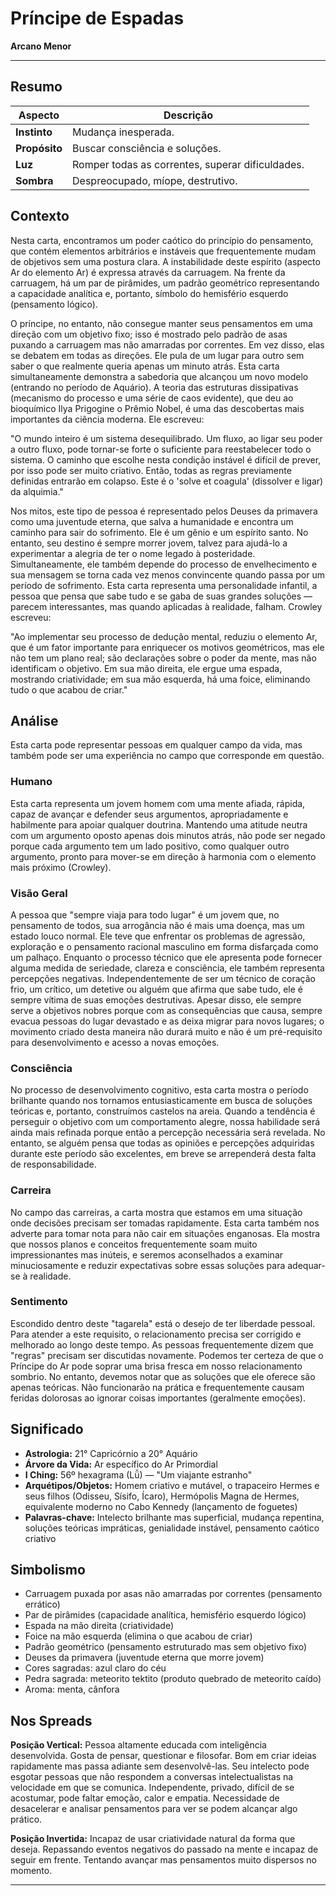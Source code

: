 # Príncipe de Espadas

**Arcano Menor**

---

## Resumo

| Aspecto | Descrição |
|---------|-----------|
| **Instinto** | Mudança inesperada. |
| **Propósito** | Buscar consciência e soluções. |
| **Luz** | Romper todas as correntes, superar dificuldades. |
| **Sombra** | Despreocupado, míope, destrutivo. |

## Contexto

Nesta carta, encontramos um poder caótico do princípio do pensamento, que contém elementos arbitrários e instáveis que frequentemente mudam de objetivos sem uma postura clara. A instabilidade deste espírito (aspecto Ar do elemento Ar) é expressa através da carruagem. Na frente da carruagem, há um par de pirâmides, um padrão geométrico representando a capacidade analítica e, portanto, símbolo do hemisfério esquerdo (pensamento lógico).

O príncipe, no entanto, não consegue manter seus pensamentos em uma direção com um objetivo fixo; isso é mostrado pelo padrão de asas puxando a carruagem mas não amarradas por correntes. Em vez disso, elas se debatem em todas as direções. Ele pula de um lugar para outro sem saber o que realmente queria apenas um minuto atrás. Esta carta simultaneamente demonstra a sabedoria que alcançou um novo modelo (entrando no período de Aquário). A teoria das estruturas dissipativas (mecanismo do processo e uma série de caos evidente), que deu ao bioquímico Ilya Prigogine o Prêmio Nobel, é uma das descobertas mais importantes da ciência moderna. Ele escreveu:

"O mundo inteiro é um sistema desequilibrado. Um fluxo, ao ligar seu poder a outro fluxo, pode tornar-se forte o suficiente para reestabelecer todo o sistema. O caminho que escolhe nesta condição instável é difícil de prever, por isso pode ser muito criativo. Então, todas as regras previamente definidas entrarão em colapso. Este é o 'solve et coagula' (dissolver e ligar) da alquimia."

Nos mitos, este tipo de pessoa é representado pelos Deuses da primavera como uma juventude eterna, que salva a humanidade e encontra um caminho para sair do sofrimento. Ele é um gênio e um espírito santo. No entanto, seu destino é sempre morrer jovem, talvez para ajudá-lo a experimentar a alegria de ter o nome legado à posteridade. Simultaneamente, ele também depende do processo de envelhecimento e sua mensagem se torna cada vez menos convincente quando passa por um período de sofrimento. Esta carta representa uma personalidade infantil, a pessoa que pensa que sabe tudo e se gaba de suas grandes soluções — parecem interessantes, mas quando aplicadas à realidade, falham. Crowley escreveu:

"Ao implementar seu processo de dedução mental, reduziu o elemento Ar, que é um fator importante para enriquecer os motivos geométricos, mas ele não tem um plano real; são declarações sobre o poder da mente, mas não identificam o objetivo. Em sua mão direita, ele ergue uma espada, mostrando criatividade; em sua mão esquerda, há uma foice, eliminando tudo o que acabou de criar."

## Análise

Esta carta pode representar pessoas em qualquer campo da vida, mas também pode ser uma experiência no campo que corresponde em questão.

### Humano

Esta carta representa um jovem homem com uma mente afiada, rápida, capaz de avançar e defender seus argumentos, apropriadamente e habilmente para apoiar qualquer doutrina. Mantendo uma atitude neutra com um argumento oposto apenas dois minutos atrás, não pode ser negado porque cada argumento tem um lado positivo, como qualquer outro argumento, pronto para mover-se em direção à harmonia com o elemento mais próximo (Crowley).

### Visão Geral

A pessoa que "sempre viaja para todo lugar" é um jovem que, no pensamento de todos, sua arrogância não é mais uma doença, mas um estado louco normal. Ele teve que enfrentar os problemas de agressão, exploração e o pensamento racional masculino em forma disfarçada como um palhaço. Enquanto o processo técnico que ele apresenta pode fornecer alguma medida de seriedade, clareza e consciência, ele também representa percepções negativas. Independentemente de ser um técnico de coração frio, um crítico, um detetive ou alguém que afirma que sabe tudo, ele é sempre vítima de suas emoções destrutivas. Apesar disso, ele sempre serve a objetivos nobres porque com as consequências que causa, sempre evacua pessoas do lugar devastado e as deixa migrar para novos lugares; o movimento criado desta maneira não durará muito e não é um pré-requisito para desenvolvimento e acesso a novas emoções.

### Consciência

No processo de desenvolvimento cognitivo, esta carta mostra o período brilhante quando nos tornamos entusiasticamente em busca de soluções teóricas e, portanto, construímos castelos na areia. Quando a tendência é perseguir o objetivo com um comportamento alegre, nossa habilidade será ainda mais refinada porque então a percepção necessária será revelada. No entanto, se alguém pensa que todas as opiniões e percepções adquiridas durante este período são excelentes, em breve se arrependerá desta falta de responsabilidade.

### Carreira

No campo das carreiras, a carta mostra que estamos em uma situação onde decisões precisam ser tomadas rapidamente. Esta carta também nos adverte para tomar nota para não cair em situações enganosas. Ela mostra que nossos planos e conceitos frequentemente soam muito impressionantes mas inúteis, e seremos aconselhados a examinar minuciosamente e reduzir expectativas sobre essas soluções para adequar-se à realidade.

### Sentimento

Escondido dentro deste "tagarela" está o desejo de ter liberdade pessoal. Para atender a este requisito, o relacionamento precisa ser corrigido e melhorado ao longo deste tempo. As pessoas frequentemente dizem que "regras" precisam ser discutidas novamente. Podemos ter certeza de que o Príncipe do Ar pode soprar uma brisa fresca em nosso relacionamento sombrio. No entanto, devemos notar que as soluções que ele oferece são apenas teóricas. Não funcionarão na prática e frequentemente causam feridas dolorosas ao ignorar coisas importantes (geralmente emoções).

## Significado

- **Astrologia:** 21° Capricórnio a 20° Aquário
- **Árvore da Vida:** Ar específico do Ar Primordial
- **I Ching:** 56º hexagrama (Lǚ) — "Um viajante estranho"
- **Arquétipos/Objetos:** Homem criativo e mutável, o trapaceiro Hermes e seus filhos (Odisseu, Sísifo, Ícaro), Hermópolis Magna de Hermes, equivalente moderno no Cabo Kennedy (lançamento de foguetes)
- **Palavras-chave:** Intelecto brilhante mas superficial, mudança repentina, soluções teóricas impráticas, genialidade instável, pensamento caótico criativo

## Simbolismo

- Carruagem puxada por asas não amarradas por correntes (pensamento errático)
- Par de pirâmides (capacidade analítica, hemisfério esquerdo lógico)
- Espada na mão direita (criatividade)
- Foice na mão esquerda (elimina o que acabou de criar)
- Padrão geométrico (pensamento estruturado mas sem objetivo fixo)
- Deuses da primavera (juventude eterna que morre jovem)
- Cores sagradas: azul claro do céu
- Pedra sagrada: meteorito tektito (produto quebrado de meteorito caído)
- Aroma: menta, cânfora

## Nos Spreads

**Posição Vertical:** Pessoa altamente educada com inteligência desenvolvida. Gosta de pensar, questionar e filosofar. Bom em criar ideias rapidamente mas passa adiante sem desenvolvê-las. Seu intelecto pode esgotar pessoas que não respondem a conversas intelectualistas na velocidade em que se comunica. Independente, privado, difícil de se acostumar, pode faltar emoção, calor e empatia. Necessidade de desacelerar e analisar pensamentos para ver se podem alcançar algo prático.

**Posição Invertida:** Incapaz de usar criatividade natural da forma que deseja. Repassando eventos negativos do passado na mente e incapaz de seguir em frente. Tentando avançar mas pensamentos muito dispersos no momento.

---
